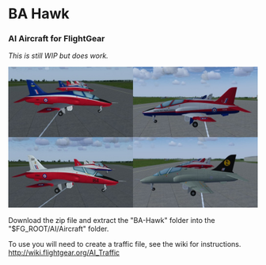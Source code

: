 # BA Hawk
### AI Aircraft for FlightGear

*This is still WIP but does work.*

![hawk1](Screenshots/hawk1.jpg)

Download the zip file and extract the "BA-Hawk" folder into the "$FG_ROOT/AI/Aircraft" folder.

To use you will need to create a traffic file, see the wiki for instructions.
 http://wiki.flightgear.org/AI_Traffic